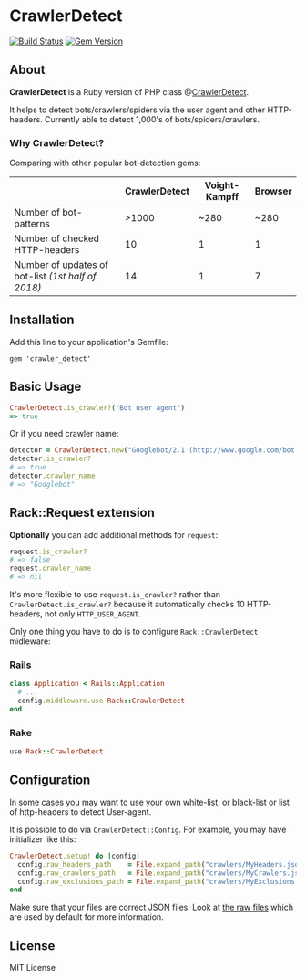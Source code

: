 # CrawlerDetect  
  
[![Build Status](https://travis-ci.org/loadkpi/crawler_detect.svg?branch=master)](https://travis-ci.org/loadkpi/crawler_detect) [![Gem Version](https://badge.fury.io/rb/crawler_detect.svg)](https://badge.fury.io/rb/crawler_detect)

## About
**CrawlerDetect** is a Ruby version of PHP class @[CrawlerDetect](https://github.com/JayBizzle/Crawler-Detect). 

It helps to detect  bots/crawlers/spiders via the user agent and other HTTP-headers. Currently able to detect 1,000's of bots/spiders/crawlers.
### Why CrawlerDetect?
Comparing with other popular bot-detection gems:

|  | CrawlerDetect | Voight-Kampff | Browser  |
|--|--|--|--|
| Number of bot-patterns | >1000 | ~280 | ~280 |
| Number of checked HTTP-headers | 10 | 1 | 1 |
| Number of updates of bot-list *(1st half of 2018)* | 14 | 1 | 7 |

## Installation
Add this line to your application's Gemfile:

`gem 'crawler_detect'`
## Basic Usage
```ruby
CrawlerDetect.is_crawler?("Bot user agent")
=> true
```
Or if you need crawler name:
```ruby
detector = CrawlerDetect.new("Googlebot/2.1 (http://www.google.com/bot.html)")
detector.is_crawler?
# => true
detector.crawler_name
# => "Googlebot"
```
## Rack::Request extension
**Optionally** you can add additional methods for `request`:
```ruby
request.is_crawler?
# => false
request.crawler_name
# => nil
```
It's more flexible to use `request.is_crawler?` rather than `CrawlerDetect.is_crawler?` because it automatically checks 10 HTTP-headers, not only `HTTP_USER_AGENT`.

Only one thing you have to do is to configure `Rack::CrawlerDetect` midleware:
###  Rails
```ruby
class Application < Rails::Application
  # ...
  config.middleware.use Rack::CrawlerDetect
end
```
### Rake
```ruby
use Rack::CrawlerDetect
```
## Configuration
In some cases you may want to use your own white-list, or black-list or list of http-headers to detect User-agent.

It is possible to do via `CrawlerDetect::Config`. For example, you may have initializer like this:
```ruby
CrawlerDetect.setup! do |config|
  config.raw_headers_path    = File.expand_path("crawlers/MyHeaders.json", __dir__)
  config.raw_crawlers_path   = File.expand_path("crawlers/MyCrawlers.json", __dir__)
  config.raw_exclusions_path = File.expand_path("crawlers/MyExclusions.json", __dir__)
end
```
Make sure that your files are correct JSON files. 
Look at [the raw files](https://github.com/loadkpi/crawler_detect/tree/master/lib/crawler_detect/library/raw) which are used by default for more information. 
## License
MIT License
